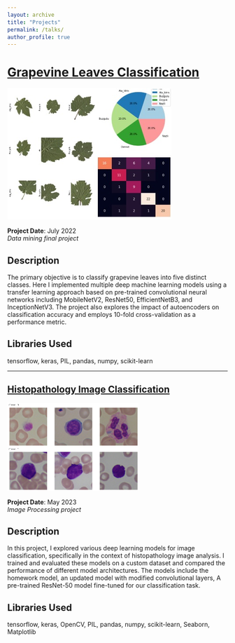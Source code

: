 ```yaml
---
layout: archive
title: "Projects"
permalink: /talks/
author_profile: true
---
```


# [Grapevine Leaves Classification](https://github.com/nargesbh/Grapevine-Leaves-Classification/tree/main)

![Project Image](leaves2-small.jpg)

**Project Date**: July 2022\
*Data mining final project*
## Description
 The primary objective is to classify grapevine leaves into five distinct classes. Here I implemented multiple deep machine learning models using a transfer learning approach based on pre-trained convolutional neural networks including MobileNetV2, ResNet50, EfficientNetB3, and InceptionNetV3. The project also explores the impact of autoencoders on classification accuracy and employs 10-fold cross-validation as a performance metric.
## Libraries Used
tensorflow, keras, PIL, pandas, numpy, scikit-learn

---
## [Histopathology Image Classification](https://github.com/nargesbh/Histopathology-Image-Classification/tree/main)

![Project Image](pr2.png)

**Project Date**: May 2023\
*Image Processing project*
## Description
In this project, I explored various deep learning models for image classification, specifically in the context of histopathology image analysis. I trained and evaluated these models on a custom dataset and compared the performance of different model architectures. The models include the homework model, an updated model with modified convolutional layers, A pre-trained ResNet-50 model fine-tuned for our classification task.

## Libraries Used
tensorflow, keras, OpenCV, PIL, pandas, numpy, scikit-learn, Seaborn, Matplotlib



